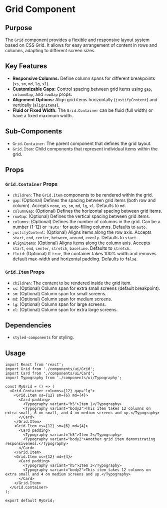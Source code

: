# Grid Component

## Purpose
The `Grid` component provides a flexible and responsive layout system based on CSS Grid. It allows for easy arrangement of content in rows and columns, adapting to different screen sizes.

## Key Features
- **Responsive Columns:** Define column spans for different breakpoints (`xs`, `sm`, `md`, `lg`, `xl`).
- **Customizable Gaps:** Control spacing between grid items using `gap`, `columnGap`, and `rowGap` props.
- **Alignment Options:** Align grid items horizontally (`justifyContent`) and vertically (`alignItems`).
- **Fluid or Fixed Width:** The `Grid.Container` can be fluid (full width) or have a fixed maximum width.

## Sub-Components
- `Grid.Container`: The parent component that defines the grid layout.
- `Grid.Item`: Child components that represent individual items within the grid.

## Props
### `Grid.Container` Props
- `children`: The `Grid.Item` components to be rendered within the grid.
- `gap`: (Optional) Defines the spacing between grid items (both row and column). Accepts `none`, `xs`, `sm`, `md`, `lg`, `xl`. Defaults to `md`.
- `columnGap`: (Optional) Defines the horizontal spacing between grid items.
- `rowGap`: (Optional) Defines the vertical spacing between grid items.
- `columns`: (Optional) Defines the number of columns in the grid. Can be a number (1-12) or `'auto'` for auto-filling columns. Defaults to `auto`.
- `justifyContent`: (Optional) Aligns items along the row axis. Accepts `start`, `end`, `center`, `between`, `around`, `evenly`. Defaults to `start`.
- `alignItems`: (Optional) Aligns items along the column axis. Accepts `start`, `end`, `center`, `stretch`, `baseline`. Defaults to `stretch`.
- `fluid`: (Optional) If `true`, the container takes 100% width and removes default max-width and horizontal padding. Defaults to `false`.

### `Grid.Item` Props
- `children`: The content to be rendered inside the grid item.
- `xs`: (Optional) Column span for extra small screens (default breakpoint).
- `sm`: (Optional) Column span for small screens.
- `md`: (Optional) Column span for medium screens.
- `lg`: (Optional) Column span for large screens.
- `xl`: (Optional) Column span for extra large screens.

## Dependencies
- `styled-components` for styling.

## Usage
```tsx
import React from 'react';
import Grid from './components/ui/Grid';
import Card from './components/ui/Card';
import Typography from './components/ui/Typography';

const MyGrid = () => (
  <Grid.Container columns={12} gap="lg">
    <Grid.Item xs={12} sm={6} md={4}>
      <Card padding>
        <Typography variant="h5">Item 1</Typography>
        <Typography variant="body2">This item takes 12 columns on extra small, 6 on small, and 4 on medium screens and up.</Typography>
      </Card>
    </Grid.Item>
    <Grid.Item xs={12} sm={6} md={4}>
      <Card padding>
        <Typography variant="h5">Item 2</Typography>
        <Typography variant="body2">Another grid item demonstrating responsiveness.</Typography>
      </Card>
    </Grid.Item>
    <Grid.Item xs={12} md={4}>
      <Card padding>
        <Typography variant="h5">Item 3</Typography>
        <Typography variant="body2">This item takes 12 columns on extra small and 4 on medium screens and up.</Typography>
      </Card>
    </Grid.Item>
  </Grid.Container>
);

export default MyGrid;
```